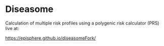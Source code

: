 # Diseasome
Calculation of multiple risk profiles using a polygenic risk calculator (PRS) live at: 

https://episphere.github.io/diseasomeFork/
